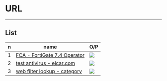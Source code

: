 # URL

---

## List
|n|name|O/P|
|-|----|---|
|1|[FCA - FortiGate 7.4 Operator ](https://training.fortinet.com/local/library/?category=Certification%3AFCA_Cybersecurity)|<img src="https://i.imgur.com/wZqRMB2.png">|
|2|[test antivirus - eicar.com](https://www.eicar.org/download-anti-malware-testfile/)|<img src="https://i.imgur.com/lOJbaMs.png">|
|3|[web filter lookup - category](https://www.fortiguard.com/webfilter)|<img src="https://i.imgur.com/ksMZFTQ.png">|
